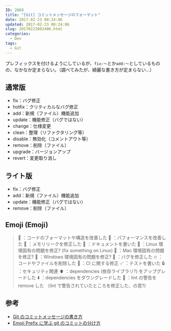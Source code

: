 ```yaml
---
ID: 2869
title: "[Git] コミットメッセージのフォーマット"
date: 2017-02-23 00:24:06
updated: 2017-02-23 00:24:06
slug: 20170223002406.html
categories:
  - Dev
tags:
  - Git
---
```


プレフィックスを付けるようにしているが、`fix:〜`とか`add:〜`としているものの、なかなか定まらない。（調べてみたが、綺麗な書き方が定まらない…）

<!--more-->

## 通常版

>

- fix：バグ修正
- hotfix：クリティカルなバグ修正
- add：新規（ファイル）機能追加
- update：機能修正（バグではない）
- change：仕様変更
- clean：整理（リファクタリング等）
- disable：無効化（コメントアウト等）
- remove：削除（ファイル）
- upgrade：バージョンアップ
- revert：変更取り消し
  >

## ライト版

>

- fix：バグ修正
- add：新規（ファイル）機能追加
- update：機能修正（バグではない）
- remove：削除（ファイル）
  >

## Emoji (Emoji)

> 🎨 ：コードのフォーマットや構造を改善した
> 🐎 ：パフォーマンスを改善した
> 🚱 ：メモリリークを修正した
> 📝 ：ドキュメントを書いた
> 🐧 ：Linux 環境固有の問題を修正? (fix something on Linux)
> 🍎 ：Mac 環境固有の問題を修正?
> 🏁 ：Windows 環境固有の問題を修正?
> 🐛 ：バグを修正した
> 🔥 ：コードやファイルを削除した
> 💚 ：CI に関する修正
> ✅ ：テストを書いた
> 🔒 ：セキュリティ関連
> ⬆️ ：dependencies (依存ライブラリ?) をアップグレードした
> ⬇️ ：dependencies をダウングレードした
> 👕 ：lint の警告を remove した （lint で警告されていたところを修正した、の意?)

## 参考

- [Git のコミットメッセージの書き方](http://qiita.com/itosho/items/9565c6ad2ffc24c09364)
- [Emoji Prefix に学ぶ git のコミットの分け方](http://dackdive.hateblo.jp/entry/2016/07/06/093000)
